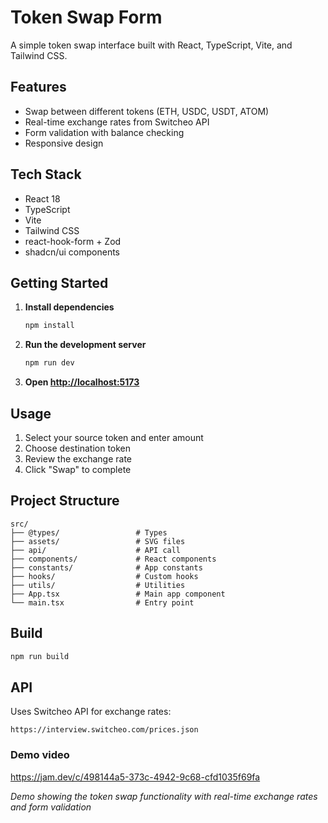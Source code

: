 # Token Swap Form

A simple token swap interface built with React, TypeScript, Vite, and Tailwind CSS.

## Features

- Swap between different tokens (ETH, USDC, USDT, ATOM)
- Real-time exchange rates from Switcheo API
- Form validation with balance checking
- Responsive design

## Tech Stack

- React 18
- TypeScript
- Vite
- Tailwind CSS
- react-hook-form + Zod
- shadcn/ui components

## Getting Started

1. **Install dependencies**

   ```bash
   npm install
   ```

2. **Run the development server**

   ```bash
   npm run dev
   ```

3. **Open [http://localhost:5173](http://localhost:5173)**

## Usage

1. Select your source token and enter amount
2. Choose destination token
3. Review the exchange rate
4. Click "Swap" to complete

## Project Structure

```
src/
├── @types/                 # Types
├── assets/                 # SVG files
├── api/                    # API call
├── components/             # React components
├── constants/              # App constants
├── hooks/                  # Custom hooks
├── utils/                  # Utilities
├── App.tsx                 # Main app component
└── main.tsx                # Entry point
```

## Build

```bash
npm run build
```

## API

Uses Switcheo API for exchange rates:

```
https://interview.switcheo.com/prices.json
```

### Demo video

https://jam.dev/c/498144a5-373c-4942-9c68-cfd1035f69fa

_Demo showing the token swap functionality with real-time exchange rates and form validation_
